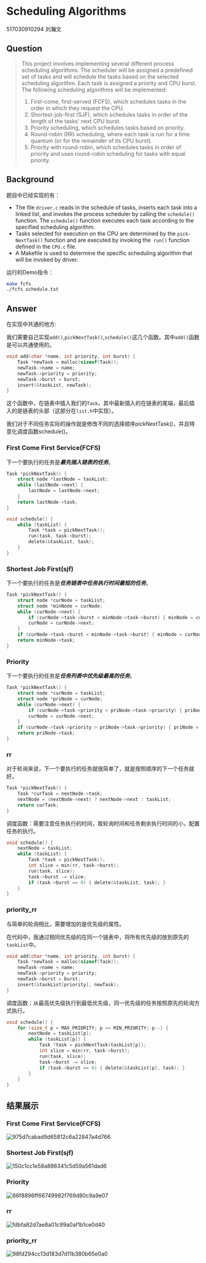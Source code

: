 # Scheduling Algorithms

517030910294 刘瀚文

## Question

> This project involves implementing several different process scheduling algorithms. The scheduler will be assigned a predefined set of tasks and will schedule the tasks based on the selected scheduling algorithm. Each task is assigned a priority and CPU burst. The following scheduling algorithms will be implemented:
>
> 1. First-come, first-served (FCFS), which schedules tasks in the order in which they request the CPU.
> 2. Shortest-job-first (SJF), which schedules tasks in order of the length of the tasks’ next CPU burst.
> 3. Priority scheduling, which schedules tasks based on priority.
> 4. Round-robin (RR) scheduling, where each task is run for a time quantum (or for the remainder of its CPU burst).
> 5. Priority with round-robin, which schedules tasks in order of priority and uses round-robin scheduling for tasks with equal priority.

## Background

题目中已经实现的有：

- The file `driver.c` reads in the schedule of tasks, inserts each task into a linked list, and invokes the process scheduler by calling the `schedule() `function. The `schedule()` function executes each task according to the specified scheduling algorithm.
- Tasks selected for execution on the CPU are determined by the `pick-NextTask()` function and are executed by invoking the` run()` function defined in the `CPU.c` file.
- A Makefile is used to determine the specific scheduling algorithm that will be invoked by driver.

运行的Demo指令：

```bash
make fcfs
./fcfs schedule.txt
```

## Answer

在实现中共通的地方:

我们需要自己实现`add()`,`pickNextTask()`,`schedule()`这几个函数。其中`add()`函数是可以共通使用的。

```c
void add(char *name, int priority, int burst) {
    Task *newTask = malloc(sizeof(Task));
    newTask->name = name;
    newTask->priority = priority;
    newTask->burst = burst;
    insert(&taskList, newTask);
}
```

这个函数中，在链表中插入我们的`Task`，其中最新插入的在链表的尾端，最后插入的是链表的头部（这部分在`list.h`中实现）。

我们对于不同任务实际的操作就是修改不同的选择顺序pickNextTask()，并且特意化调度函数schedule()。

### First Come First Service(FCFS)

下一个要执行的任务是***最先插入链表的任务***。

```c
Task *pickNextTask() {
    struct node *lastNode = taskList;
    while (lastNode->next) {
        lastNode = lastNode->next;
    }
    return lastNode->task;
}
```
```c
void schedule() {
    while (taskList) {
        Task *task = pickNextTask();
        run(task, task->burst);
        delete(&taskList, task);
    }
}
```

### Shortest Job First(sjf)

下一个要执行的任务是***任务链表中任务执行时间最短的任务***。

```c
Task *pickNextTask() {
    struct node *curNode = taskList;
    struct node *minNode = curNode;
    while (curNode->next) {
        if (curNode->task->burst < minNode->task->burst) { minNode = curNode; }
        curNode = curNode->next;
    }
    if (curNode->task->burst < minNode->task->burst) { minNode = curNode; }
    return minNode->task;
}
```

### Priority

下一个要执行的任务是***任务列表中优先级最高的任务***。

```c
Task *pickNextTask() {
    struct node *curNode = taskList;
    struct node *priNode = curNode;
    while (curNode->next) {
        if (curNode->task->priority > priNode->task->priority) { priNode = curNode; }
        curNode = curNode->next;
    }
    if (curNode->task->priority > priNode->task->priority) { priNode = curNode; }
    return priNode->task;
}
```

### rr

对于轮询来说，下一个要执行的任务就很简单了，就是按照顺序的下一个任务就好。

```c
Task *pickNextTask() {
    Task *curTask = nextNode->task;
    nextNode = (nextNode->next) ? nextNode->next : taskList;
    return curTask;
}
```

调度函数：需要注意任务执行的时间，取轮询时间和任务剩余执行时间的小，配置任务的执行。

```c
void schedule() {
    nextNode = taskList;
    while (taskList) {
        Task *task = pickNextTask();
        int slice = min(rr, task->burst);
        run(task, slice);
        task->burst -= slice;
        if (task->burst == 0) { delete(&taskList, task); }
    }
}
```

### priority_rr

与简单的轮询相比，需要增加的是优先级的属性。

在代码中，我通过相同优先级的在同一个链表中，将所有优先级的放到原先的`taskList`中。

```c
void add(char *name, int priority, int burst) {
    Task *newTask = malloc(sizeof(Task));
    newTask->name = name;
    newTask->priority = priority;
    newTask->burst = burst;
    insert(&taskList[priority], newTask);
}
```

调度函数：从最高优先级执行到最低优先级，同一优先级的任务按照原先的轮询方式执行。

```c
void schedule() {
    for (size_t p = MAX_PRIORITY; p >= MIN_PRIORITY; p--) {
        nextNode = taskList[p];
        while (taskList[p]) {
            Task *task = pickNextTask(taskList[p]);
            int slice = min(rr, task->burst);
            run(task, slice);
            task->burst -= slice;
            if (task->burst == 0) { delete(&taskList[p], task); }
        }
    }
}
```

## 结果展示

### First Come First Service(FCFS)

![975d7cabad9d65812c6a22847a4d766](project4_)

### Shortest Job First(sjf)

![150c1cc1e58a886341c5d59a561dad6]( https://s3.ap-east-1.amazonaws.com/stark99.com/blog-image/project4_sjf.png )

### Priority

![66f8896ff66749982f769d80c9a9e07]( https://s3.ap-east-1.amazonaws.com/stark99.com/blog-image/project4_priority.png )

### rr

![fdbfa82d7ae8a01c99a0af1b1ce0d40]( https://s3.ap-east-1.amazonaws.com/stark99.com/blog-image/project4_rr.png )

### priority_rr

![98fd294cc13d183d7d11b380b65e0a0]( https://s3.ap-east-1.amazonaws.com/stark99.com/blog-image/project4_priority_rr.png )

